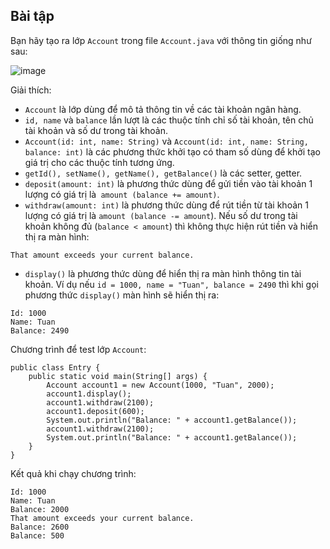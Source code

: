 ## Bài tập
Bạn hãy tạo ra lớp `Account` trong file `Account.java` với thông tin giống như sau:

![image](https://github.com/user-attachments/assets/41eeeffe-eff9-44ec-bbac-95e6ea929949)

Giải thích:

- `Account` là lớp dùng để mô tả thông tin về các tài khoản ngân hàng.
- `id, name` và `balance` lần lượt là các thuộc tính chỉ số tài khoản, tên chủ tài khoản và số dư trong tài khoản.
- `Account(id: int, name: String)` và `Account(id: int, name: String, balance: int)` là các phương thức khởi tạo có tham số dùng để khởi tạo giá trị cho các thuộc tính tương ứng.
- `getId(), setName(), getName(), getBalance()` là các setter, getter.
- `deposit(amount: int)` là phương thức dùng để gửi tiền vào tài khoản 1 lượng có giá trị là` amount (balance += amount)`.
- `withdraw(amount: int)` là phương thức dùng để rút tiền từ tài khoản 1 lượng có giá trị là `amount (balance -= amount`). Nếu số dư trong tài khoản không đủ (`balance < amount`) thì không thực hiện rút tiền và hiển thị ra màn hình:
```
That amount exceeds your current balance.
```

- `display()` là phương thức dùng để hiển thị ra màn hình thông tin tài khoản. Ví dụ nếu `id = 1000, name = "Tuan", balance = 2490` thì khi gọi phương thức `display()` màn hình sẽ hiển thị ra:
```
Id: 1000
Name: Tuan
Balance: 2490​
```
Chương trình để test lớp `Account`:
```
public class Entry {
	public static void main(String[] args) {
		Account account1 = new Account(1000, "Tuan", 2000);
		account1.display();
		account1.withdraw(2100);
		account1.deposit(600);
		System.out.println("Balance: " + account1.getBalance());
		account1.withdraw(2100);
		System.out.println("Balance: " + account1.getBalance());
	}
}
```
Kết quả khi chạy chương trình:
```
Id: 1000
Name: Tuan
Balance: 2000
That amount exceeds your current balance.
Balance: 2600
Balance: 500
```
